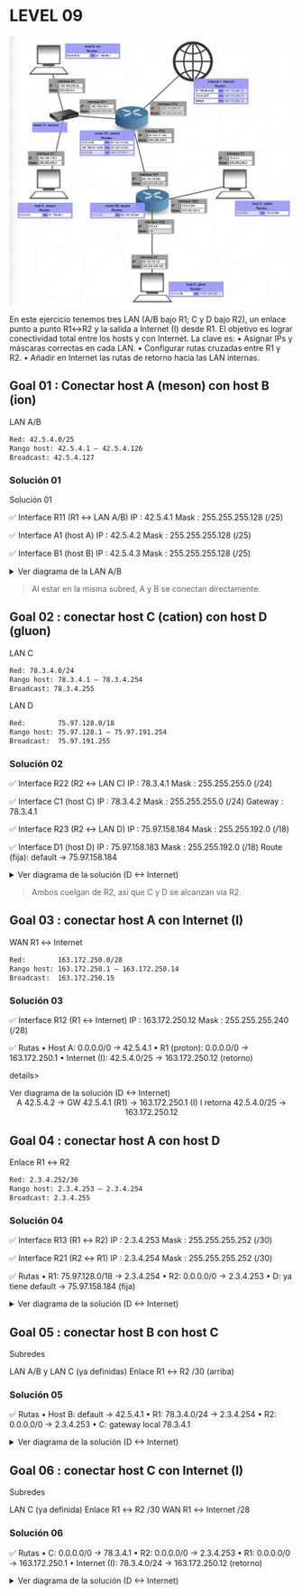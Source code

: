 # LEVEL 09

![Level 09](/img/lvl09.png)

En este ejercicio tenemos tres LAN (A/B bajo R1; C y D bajo R2), un enlace punto a punto R1↔R2 y la salida a Internet (I) desde R1.
El objetivo es lograr conectividad total entre los hosts y con Internet. La clave es:
• Asignar IPs y máscaras correctas en cada LAN.
• Configurar rutas cruzadas entre R1 y R2.
• Añadir en Internet las rutas de retorno hacia las LAN internas.

## Goal 01 : Conectar host A (meson) con host B (ion)

LAN A/B

```
Red: 42.5.4.0/25
Rango host: 42.5.4.1 – 42.5.4.126
Broadcast: 42.5.4.127
```

### Solución 01

Solución 01

✅ Interface R11 (R1 ↔ LAN A/B)
IP : 42.5.4.1
Mask : 255.255.255.128 (/25)

✅ Interface A1 (host A)
IP : 42.5.4.2
Mask : 255.255.255.128 (/25)

✅ Interface B1 (host B)
IP : 42.5.4.3
Mask : 255.255.255.128 (/25)

<details>
<summary>Ver diagrama de la LAN A/B</summary>
<div align="center">
<!-- prettier-ignore-start -->
```text
LAN A/B 42.5.4.0/25
A (42.5.4.2) ──┐
               ├── Switch ── R11 (42.5.4.1)
B (42.5.4.3) ──┘
```
<!-- prettier-ignore-end -->
</div>
</details>

> Al estar en la misma subred, A y B se conectan directamente.

## Goal 02 : conectar host C (cation) con host D (gluon)

LAN C

```
Red: 78.3.4.0/24
Rango host: 78.3.4.1 – 78.3.4.254
Broadcast: 78.3.4.255
```

LAN D

```
Red:        75.97.128.0/18
Rango host: 75.97.128.1 – 75.97.191.254
Broadcast:  75.97.191.255
```

### Solución 02

✅ Interface R22 (R2 ↔ LAN C)
IP : 78.3.4.1
Mask : 255.255.255.0 (/24)

✅ Interface C1 (host C)
IP : 78.3.4.2
Mask : 255.255.255.0 (/24)
Gateway : 78.3.4.1

✅ Interface R23 (R2 ↔ LAN D)
IP : 75.97.158.184
Mask : 255.255.192.0 (/18)

✅ Interface D1 (host D)
IP : 75.97.158.183
Mask : 255.255.192.0 (/18)
Route (fija): default → 75.97.158.184

<details>
<summary>Ver diagrama de la solución (D ↔ Internet)</summary>
<div align="center">
<!-- prettier-ignore-start -->
           R2
     ┌─────┴─────┐
R22 78.3.4.1   R23 75.97.158.184
   │                │
 C 78.3.4.2      D 75.97.158.183
                 (default → 75.97.158.184)
<!-- prettier-ignore-end -->
</div>
</details>

> Ambos cuelgan de R2, así que C y D se alcanzan vía R2.

## Goal 03 : conectar host A con Internet (I)

WAN R1 ↔ Internet

```
Red:        163.172.250.0/28
Rango host: 163.172.250.1 – 163.172.250.14
Broadcast:  163.172.250.15
```

### Solución 03

✅ Interface R12 (R1 ↔ Internet)
IP : 163.172.250.12
Mask : 255.255.255.240 (/28)

✅ Rutas
• Host A: 0.0.0.0/0 → 42.5.4.1
• R1 (proton): 0.0.0.0/0 → 163.172.250.1
• Internet (I): 42.5.4.0/25 → 163.172.250.12 (retorno)

details>

<summary>Ver diagrama de la solución (D ↔ Internet)</summary>
<div align="center">
<!-- prettier-ignore-start -->
A 42.5.4.2 → GW 42.5.4.1 (R1) → 163.172.250.1 (I)
I retorna 42.5.4.0/25 → 163.172.250.12
<!-- prettier-ignore-end -->
</div>
</details>

## Goal 04 : conectar host A con host D

Enlace R1 ↔ R2

```
Red: 2.3.4.252/30
Rango host: 2.3.4.253 – 2.3.4.254
Broadcast: 2.3.4.255
```

### Solución 04

✅ Interface R13 (R1 ↔ R2)
IP : 2.3.4.253
Mask : 255.255.255.252 (/30)

✅ Interface R21 (R2 ↔ R1)
IP : 2.3.4.254
Mask : 255.255.255.252 (/30)

✅ Rutas
• R1: 75.97.128.0/18 → 2.3.4.254
• R2: 0.0.0.0/0 → 2.3.4.253
• D: ya tiene default → 75.97.158.184 (fija)

<details>
<summary>Ver diagrama de la solución (D ↔ Internet)</summary>
<div align="center">
<!-- prettier-ignore-start -->
```text
A → R11 → R13 (2.3.4.253) ─── R21 (2.3.4.254) → R23 → D
R1 conoce 75.97.128.0/18 vía 2.3.4.254
R2 manda por defecto hacia 2.3.4.253
```
<!-- prettier-ignore-end -->
</div>
</details>

## Goal 05 : conectar host B con host C

Subredes

LAN A/B y LAN C (ya definidas)
Enlace R1 ↔ R2 /30 (arriba)

### Solución 05

✅ Rutas
• Host B: default → 42.5.4.1
• R1: 78.3.4.0/24 → 2.3.4.254
• R2: 0.0.0.0/0 → 2.3.4.253
• C: gateway local 78.3.4.1

<details>
<summary>Ver diagrama de la solución (D ↔ Internet)</summary>
<div align="center">
<!-- prettier-ignore-start -->
```text
B → R11 → R13 ─── R21 → R22 → C
R1 conoce 78.3.4.0/24 vía 2.3.4.254
R2 por defecto → 2.3.4.253
```
<!-- prettier-ignore-end -->
</div>
</details>

## Goal 06 : conectar host C con Internet (I)

Subredes

LAN C (ya definida)
Enlace R1 ↔ R2 /30
WAN R1 ↔ Internet /28

### Solución 06

✅ Rutas
• C: 0.0.0.0/0 → 78.3.4.1
• R2: 0.0.0.0/0 → 2.3.4.253
• R1: 0.0.0.0/0 → 163.172.250.1
• Internet (I): 78.3.4.0/24 → 163.172.250.12 (retorno)

<details>
<summary>Ver diagrama de la solución (D ↔ Internet)</summary>
<div align="center">
<!-- prettier-ignore-start -->
```text
C → R22 → R21 ─── R13 → R12 → Internet
I retorna 78.3.4.0/24 → 163.172.250.12
```
<!-- prettier-ignore-end -->
</div>
</details>
